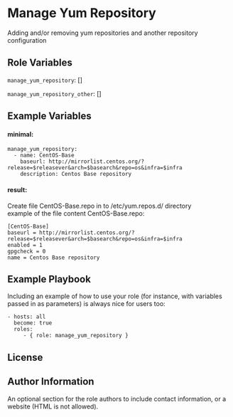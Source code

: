 Manage Yum Repository
=========

Adding and/or removing yum repositories and another repository configuration

Role Variables
--------------

`manage_yum_repository`: []

`manage_yum_repository_other`: []

Example Variables
-----------------
#### minimal:

    manage_yum_repository:
      - name: CentOS-Base
        baseurl: http://mirrorlist.centos.org/?release=$releasever&arch=$basearch&repo=os&infra=$infra
        description: Centos Base repository

#### result:
Create file CentOS-Base.repo in to /etc/yum.repos.d/ directory  
example of the file content CentOS-Base.repo:

    [CentOS-Base]
    baseurl = http://mirrorlist.centos.org/?release=$releasever&arch=$basearch&repo=os&infra=$infra
    enabled = 1
    gpgcheck = 0
    name = Centos Base repository
Example Playbook
----------------

Including an example of how to use your role (for instance, with variables passed in as parameters) is always nice for users too:

    - hosts: all
      become: true
      roles:
         - { role: manage_yum_repository }

License
-------

Author Information
------------------

An optional section for the role authors to include contact information, or a website (HTML is not allowed).
